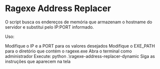 ﻿# Ragexe Address Replacer

O script busca os endereços de memória que armazenam o hostname do servidor e substitui pelo IP:PORT informado.

Uso:

Modifique o IP e a PORT para os valores desejados 
Modifique o EXE_PATH para o diretório que contém o ragexe.exe
Abra o terminal como administrador
Execute:
python .\ragexe-address-replacer-dynamic
Siga as instruções que aparecem na tela


